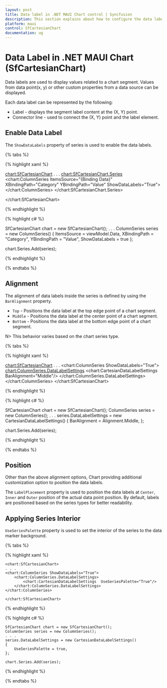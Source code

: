 ```yaml
---
layout: post
title: Data label in .NET MAUI Chart control | Syncfusion
description: This section explains about how to configure the data labels and its features in .NET MAUI Chart (SfCartesianChart).
platform: maui
control: SfCartesianChart
documentation: ug
---
```


# Data Label in .NET MAUI Chart (SfCartesianChart)

Data labels are used to display values related to a chart segment. Values from data point(x, y) or other custom properties from a data source can be displayed. 

Each data label can be represented by the following:

* Label - displays the segment label content at the (X, Y) point.
* Connector line - used to connect the (X, Y) point and the label element.

## Enable Data Label 

The `ShowDataLabels` property of series is used to enable the data labels.

{% tabs %}

{% highlight xaml %}

<chart:SfCartesianChart>
. . .
<chart:SfCartesianChart.Series>
    <chart:ColumnSeries ItemsSource="{Binding Data}" 
                     XBindingPath="Category"
                     YBindingPath="Value" ShowDataLabels="True">
    </chart:ColumnSeries>
</chart:SfCartesianChart.Series>

</chart:SfCartesianChart>

{% endhighlight %}

{% highlight c# %}

SfCartesianChart chart = new SfCartesianChart();
. . .
ColumnSeries series = new ColumnSeries()
{
    ItemsSource = viewModel.Data,
    XBindingPath = "Category",
    YBindingPath = "Value",
    ShowDataLabels = true
};

chart.Series.Add(series);

{% endhighlight %}

{% endtabs %}

## Alignment

The alignment of data labels inside the series is defined by using the `BarAlignment` property. 

* `Top` - Positions the data label at the top edge point of a chart segment.
* `Middle` - Positions the data label at the center point of a chart segment.
* `Bottom` - Positions the data label at the bottom edge point of a chart segment.

N> This behavior varies based on the chart series type.

{% tabs %}

{% highlight xaml %}

<chart:SfCartesianChart>
. . .
<chart:ColumnSeries ShowDataLabels="True">
    <chart:ColumnSeries.DataLabelSettings>
        <chart:CartesianDataLabelSettings BarAlignment="Middle"/>
    </chart:ColumnSeries.DataLabelSettings>
</chart:ColumnSeries>
</chart:SfCartesianChart>

{% endhighlight %}

{% highlight c# %}

SfCartesianChart chart = new SfCartesianChart();
ColumnSeries series = new ColumnSeries();
. . .
series.DataLabelSettings = new CartesianDataLabelSettings()
{
    BarAlignment = Alignment.Middle,
};

chart.Series.Add(series);

{% endhighlight %}

{% endtabs %}

## Position

Other than the above alignment options, Chart providing additional customization option to position the data labels. 

The `LabelPlacement` property is used to position the data labels at `Center`, `Inner` and `Outer` position of the actual data point position. By default, labels are positioned based on the series types for better readability.

## Applying Series Interior

`UseSeriesPalette` property is used to set the interior of the series to the data marker background. 

{% tabs %}

{% highlight xaml %}

    <chart:SfCartesianChart>
    . . .
    <chart:ColumnSeries ShowDataLabels="True">
        <chart:ColumnSeries.DataLabelSettings>
            <chart:CartesianDataLabelSettings  UseSeriesPalette="True"/>
        </chart:ColumnSeries.DataLabelSettings>
    </chart:ColumnSeries>

    </chart:SfCartesianChart>

{% endhighlight %}

{% highlight c# %}

    SfCartesianChart chart = new SfCartesianChart();
    ColumnSeries series = new ColumnSeries();
    . . .
    series.DataLabelSettings = new CartesianDataLabelSettings()
    {
        UseSeriesPalette = true,
    };

    chart.Series.Add(series);

{% endhighlight %}

{% endtabs %}

